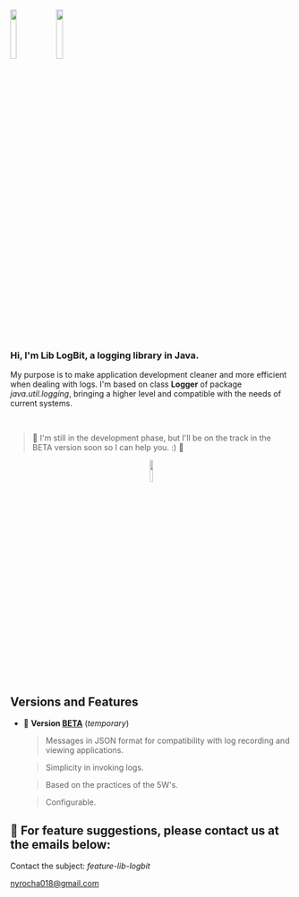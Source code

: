 # <img src="https://source-of-innovation.s3.sa-east-1.amazonaws.com/images/logbit-icon-dark.png#gh-dark-mode-only" height=15% width=15% /> <img src="https://source-of-innovation.s3.sa-east-1.amazonaws.com/images/logbit-icon-light.png#gh-light-mode-only" height=15% width=15% />

<h3> Hi, I'm Lib LogBit, a logging library in Java. </h3>

  
My purpose is to make application development cleaner and more efficient when dealing with logs. I'm based on class <b>Logger</b> of package
 <i>java.util.logging</i>, bringing a higher level and compatible with the needs of current systems.   
    
<br>

>:construction: I'm still in the development phase, but I'll be on the track in the BETA version soon so I can help you. :) :construction: 

<div align=center>
<img src="https://www.icegif.com/wp-content/uploads/2021/11/icegif-993.gif" height=10% width=10% />  
</div>

<h2> Versions and Features</h2>  

  - :construction: <b>Version <a href="https://github.com/devblack21/stitch-lib-logger/packages/1507865?version=0.0.2-SNAPSHOT" target="_blank"> BETA</a></b> (<i>temporary</i>)
  
     
     > Messages in JSON format for compatibility with log recording and viewing applications.
     
     > Simplicity in invoking logs.
     
     > Based on the practices of the 5W's.

     > Configurable.

## 📁 For feature suggestions, please contact us at the emails below:

Contact the subject: <i>feature-lib-logbit</i>

nyrocha018@gmail.com

